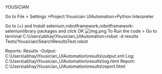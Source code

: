 YOUSICIAN 

Go to File > Settings >Project:Yousician UIAutomation>Python Interpreter

Go to (+) and Install
selenium,robotframework,robotframework-seleniumlibrary
packages and click OK
![img.png](img.png)
To Run the code > Go to terminal
C:\Users\abhay\Yousician_UIAutomation>robot -d results Tests/Yousician/SearchResultsTest.robot

Reports:
Results -Output:  C:\Users\abhay\Yousician_UIAutomation\results\output.xml
Log:     C:\Users\abhay\Yousician_UIAutomation\results\log.html
Report:  C:\Users\abhay\Yousician_UIAutomation\results\report.html


